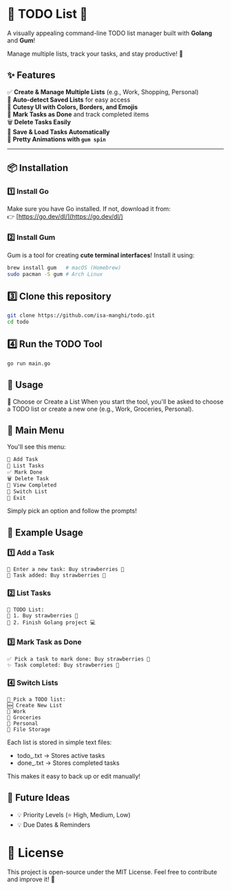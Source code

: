# 🎀 TODO List 🎀

A visually appealing command-line TODO list manager built with **Golang** and **Gum**!

Manage multiple lists, track your tasks, and stay productive! 💖

## ✨ Features

✅ **Create & Manage Multiple Lists** (e.g., Work, Shopping, Personal)  
📂 **Auto-detect Saved Lists** for easy access  
🌸 **Cutesy UI with Colors, Borders, and Emojis**  
🎉 **Mark Tasks as Done** and track completed items  
🗑️ **Delete Tasks Easily**  
💖 **Save & Load Tasks Automatically**  
🎀 **Pretty Animations with `gum spin`**

---

## 📦 Installation

### 1️⃣ **Install Go**
Make sure you have Go installed. If not, download it from:  
👉 [https://go.dev/dl/](https://go.dev/dl/)

### 2️⃣ **Install Gum**
Gum is a tool for creating **cute terminal interfaces**! Install it using:
```sh
brew install gum   # macOS (Homebrew)
sudo pacman -S gum # Arch Linux
```

## 3️⃣ Clone this repository
```sh
git clone https://github.com/isa-manghi/todo.git
cd todo
```

## 4️⃣ Run the TODO Tool
```sh
go run main.go
```

## 🎀 Usage
📂 Choose or Create a List
When you start the tool, you'll be asked to choose a TODO list or create a new one (e.g., Work, Groceries, Personal).

## 📝 Main Menu
You'll see this menu:

``` sh
💖 Add Task
📜 List Tasks
✅ Mark Done
🗑️ Delete Task
🎀 View Completed
📂 Switch List
🚪 Exit
```

Simply pick an option and follow the prompts!

## 🎀 Example Usage
### 1️⃣ Add a Task
```console
💖 Enter a new task: Buy strawberries 🍓
🎀 Task added: Buy strawberries 🍓
```

### 2️⃣ List Tasks
```console
📜 TODO List:
🌸 1. Buy strawberries 🍓
🌸 2. Finish Golang project 💻
```

### 3️⃣ Mark Task as Done
```console 
✅ Pick a task to mark done: Buy strawberries 🍓
✨ Task completed: Buy strawberries 🍓
```

### 4️⃣ Switch Lists
```shell-session
📂 Pick a TODO list:
🆕 Create New List
📂 Work
📂 Groceries
📂 Personal
🎀 File Storage
```

Each list is stored in simple text files:

- todo_<list>.txt → Stores active tasks
- done_<list>.txt → Stores completed tasks

This makes it easy to back up or edit manually!

## 🎀 Future Ideas
- 💡 Priority Levels (⭐️ High, Medium, Low)
- 💡 Due Dates & Reminders

# 📜 License
This project is open-source under the MIT License. Feel free to contribute and improve it! 💖